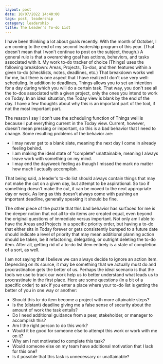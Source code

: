 ```yaml
---
layout: post
date: 10/07/2022 14:40:00
tags: post, leadership
category: leadership
title: The Leader's To-do List
---
```


I have been thinking a lot about goals recently. With the month of October, I am coming to the end of my second leadership program of this year. (That doesn't mean that I won't continue to post on the subject, though.) A general rule is that a overarching goal has actions, behaviors, and tasks associated with it. My work to-do tracker of choice (Things) uses the following breakdown: Areas, Projects, To-dos, and then features within a given to-do (checklists, notes, deadlines, etc.) That breakdown works well for me, but there is one aspect that I have realized I don't use very well: scheduling. In addition to deadlines, Things allows you to set an intention for a day during which you will do a certain task. That way, you don't see all the to-dos associated with a given project, only the ones you intend to work on Today. In an ideal situation, the Today view is blank by the end of the day. I have a few thoughts about why this is an important part of the tool, if not the most important part.

The reason I say I don't use the scheduling function of Things well is because I put everything current in the Today view. Current, however, doesn't mean pressing or important, so this is a bad behavior that I need to change. Some resulting problems of the behavior are:
- I may never get to a blank slate, meaning the next day I come in already feeling behind.
- I am making the ideal state of "complete" unattainable, meaning I always leave work with something on my mind.
- I may end the day/week feeling as though I missed the mark no matter how much I actually accomplish.

That being said, a leader's to-do list should always contain things that may not make the cut on a given day, but attempt to be aspirational. So too if something doesn't make the cut, it can be moved to the next appropriate day or week. As long as this doesn't always come with pushing an important deadline, generally speaking it should be fine.

The other piece of the puzzle that this bad behavior has surfaced for me is the deeper notion that not all to-do items are created equal, even beyond the original questions of immediate versus important. Not only am I able to have the Areas and Projects in a specific priority order, but having a to-do that either sits in Today forever or gets consistently bumped to a future date should indicate a level of priority that may mean additional planning action should be taken, be it refactoring, delegating, or outright deleting the to-do item. After all, getting rid of a to-do list item entirely is a state of completion of a sort, as well.

I am not saying that I believe we can always decide to ignore an action item. Depending on its source, it may be something that we actually must do and procrastination gets the better of us. Perhaps the ideal scenario is that the tools we use to track our work help us to better understand what leads us to procrastinate in the first place. Here are some questions (in a bit of a specific order) to ask if you enter a place where your to-do list is getting the better of you in one way or another:
- Should this to-do item become a project with more attainable steps?
- Is the (distant) deadline giving me a false sense of security about the amount of work the task entails?
- Do I need additional guidance from a peer, stakeholder, or manager to accomplish this?
- Am I the right person to do this work?
- Would it be good for someone else to attempt this work or work with me on it?
- Why am I not motivated to complete this task?
- Would someone else on my team have additional motivation that I lack for this one?
- Is it possible that this task is unnecessary or unattainable?